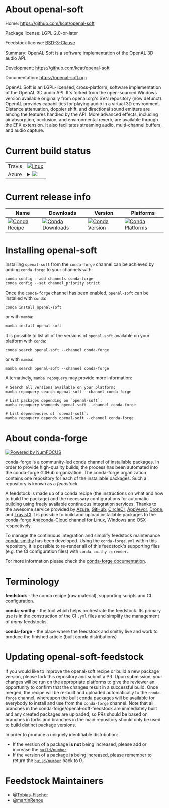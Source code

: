About openal-soft
=================

Home: https://github.com/kcat/openal-soft

Package license: LGPL-2.0-or-later

Feedstock license: [BSD-3-Clause](https://github.com/conda-forge/openal-soft-feedstock/blob/main/LICENSE.txt)

Summary: OpenAL Soft is a software implementation of the OpenAL 3D audio API.

Development: https://github.com/kcat/openal-soft

Documentation: https://openal-soft.org

OpenAL Soft is an LGPL-licensed, cross-platform, software implementation of
the OpenAL 3D audio API. It's forked from the open-sourced Windows version
available originally from openal.org's SVN repository (now defunct). OpenAL
provides capabilities for playing audio in a virtual 3D environment. Distance
attenuation, doppler shift, and directional sound emitters are among the
features handled by the API. More advanced effects, including air absorption,
occlusion, and environmental reverb, are available through the EFX extension.
It also facilitates streaming audio, multi-channel buffers, and audio capture.


Current build status
====================


<table><tr>
    <td>Travis</td>
    <td>
      <a href="https://app.travis-ci.com/conda-forge/openal-soft-feedstock">
        <img alt="linux" src="https://img.shields.io/travis/com/conda-forge/openal-soft-feedstock/main.svg?label=Linux">
      </a>
    </td>
  </tr>
    
  <tr>
    <td>Azure</td>
    <td>
      <details>
        <summary>
          <a href="https://dev.azure.com/conda-forge/feedstock-builds/_build/latest?definitionId=9039&branchName=main">
            <img src="https://dev.azure.com/conda-forge/feedstock-builds/_apis/build/status/openal-soft-feedstock?branchName=main">
          </a>
        </summary>
        <table>
          <thead><tr><th>Variant</th><th>Status</th></tr></thead>
          <tbody><tr>
              <td>linux_64</td>
              <td>
                <a href="https://dev.azure.com/conda-forge/feedstock-builds/_build/latest?definitionId=9039&branchName=main">
                  <img src="https://dev.azure.com/conda-forge/feedstock-builds/_apis/build/status/openal-soft-feedstock?branchName=main&jobName=linux&configuration=linux%20linux_64_" alt="variant">
                </a>
              </td>
            </tr><tr>
              <td>linux_aarch64</td>
              <td>
                <a href="https://dev.azure.com/conda-forge/feedstock-builds/_build/latest?definitionId=9039&branchName=main">
                  <img src="https://dev.azure.com/conda-forge/feedstock-builds/_apis/build/status/openal-soft-feedstock?branchName=main&jobName=linux&configuration=linux%20linux_aarch64_" alt="variant">
                </a>
              </td>
            </tr><tr>
              <td>osx_64</td>
              <td>
                <a href="https://dev.azure.com/conda-forge/feedstock-builds/_build/latest?definitionId=9039&branchName=main">
                  <img src="https://dev.azure.com/conda-forge/feedstock-builds/_apis/build/status/openal-soft-feedstock?branchName=main&jobName=osx&configuration=osx%20osx_64_" alt="variant">
                </a>
              </td>
            </tr><tr>
              <td>osx_arm64</td>
              <td>
                <a href="https://dev.azure.com/conda-forge/feedstock-builds/_build/latest?definitionId=9039&branchName=main">
                  <img src="https://dev.azure.com/conda-forge/feedstock-builds/_apis/build/status/openal-soft-feedstock?branchName=main&jobName=osx&configuration=osx%20osx_arm64_" alt="variant">
                </a>
              </td>
            </tr><tr>
              <td>win_64</td>
              <td>
                <a href="https://dev.azure.com/conda-forge/feedstock-builds/_build/latest?definitionId=9039&branchName=main">
                  <img src="https://dev.azure.com/conda-forge/feedstock-builds/_apis/build/status/openal-soft-feedstock?branchName=main&jobName=win&configuration=win%20win_64_" alt="variant">
                </a>
              </td>
            </tr>
          </tbody>
        </table>
      </details>
    </td>
  </tr>
</table>

Current release info
====================

| Name | Downloads | Version | Platforms |
| --- | --- | --- | --- |
| [![Conda Recipe](https://img.shields.io/badge/recipe-openal--soft-green.svg)](https://anaconda.org/conda-forge/openal-soft) | [![Conda Downloads](https://img.shields.io/conda/dn/conda-forge/openal-soft.svg)](https://anaconda.org/conda-forge/openal-soft) | [![Conda Version](https://img.shields.io/conda/vn/conda-forge/openal-soft.svg)](https://anaconda.org/conda-forge/openal-soft) | [![Conda Platforms](https://img.shields.io/conda/pn/conda-forge/openal-soft.svg)](https://anaconda.org/conda-forge/openal-soft) |

Installing openal-soft
======================

Installing `openal-soft` from the `conda-forge` channel can be achieved by adding `conda-forge` to your channels with:

```
conda config --add channels conda-forge
conda config --set channel_priority strict
```

Once the `conda-forge` channel has been enabled, `openal-soft` can be installed with `conda`:

```
conda install openal-soft
```

or with `mamba`:

```
mamba install openal-soft
```

It is possible to list all of the versions of `openal-soft` available on your platform with `conda`:

```
conda search openal-soft --channel conda-forge
```

or with `mamba`:

```
mamba search openal-soft --channel conda-forge
```

Alternatively, `mamba repoquery` may provide more information:

```
# Search all versions available on your platform:
mamba repoquery search openal-soft --channel conda-forge

# List packages depending on `openal-soft`:
mamba repoquery whoneeds openal-soft --channel conda-forge

# List dependencies of `openal-soft`:
mamba repoquery depends openal-soft --channel conda-forge
```


About conda-forge
=================

[![Powered by
NumFOCUS](https://img.shields.io/badge/powered%20by-NumFOCUS-orange.svg?style=flat&colorA=E1523D&colorB=007D8A)](https://numfocus.org)

conda-forge is a community-led conda channel of installable packages.
In order to provide high-quality builds, the process has been automated into the
conda-forge GitHub organization. The conda-forge organization contains one repository
for each of the installable packages. Such a repository is known as a *feedstock*.

A feedstock is made up of a conda recipe (the instructions on what and how to build
the package) and the necessary configurations for automatic building using freely
available continuous integration services. Thanks to the awesome service provided by
[Azure](https://azure.microsoft.com/en-us/services/devops/), [GitHub](https://github.com/),
[CircleCI](https://circleci.com/), [AppVeyor](https://www.appveyor.com/),
[Drone](https://cloud.drone.io/welcome), and [TravisCI](https://travis-ci.com/)
it is possible to build and upload installable packages to the
[conda-forge](https://anaconda.org/conda-forge) [Anaconda-Cloud](https://anaconda.org/)
channel for Linux, Windows and OSX respectively.

To manage the continuous integration and simplify feedstock maintenance
[conda-smithy](https://github.com/conda-forge/conda-smithy) has been developed.
Using the ``conda-forge.yml`` within this repository, it is possible to re-render all of
this feedstock's supporting files (e.g. the CI configuration files) with ``conda smithy rerender``.

For more information please check the [conda-forge documentation](https://conda-forge.org/docs/).

Terminology
===========

**feedstock** - the conda recipe (raw material), supporting scripts and CI configuration.

**conda-smithy** - the tool which helps orchestrate the feedstock.
                   Its primary use is in the construction of the CI ``.yml`` files
                   and simplify the management of *many* feedstocks.

**conda-forge** - the place where the feedstock and smithy live and work to
                  produce the finished article (built conda distributions)


Updating openal-soft-feedstock
==============================

If you would like to improve the openal-soft recipe or build a new
package version, please fork this repository and submit a PR. Upon submission,
your changes will be run on the appropriate platforms to give the reviewer an
opportunity to confirm that the changes result in a successful build. Once
merged, the recipe will be re-built and uploaded automatically to the
`conda-forge` channel, whereupon the built conda packages will be available for
everybody to install and use from the `conda-forge` channel.
Note that all branches in the conda-forge/openal-soft-feedstock are
immediately built and any created packages are uploaded, so PRs should be based
on branches in forks and branches in the main repository should only be used to
build distinct package versions.

In order to produce a uniquely identifiable distribution:
 * If the version of a package **is not** being increased, please add or increase
   the [``build/number``](https://docs.conda.io/projects/conda-build/en/latest/resources/define-metadata.html#build-number-and-string).
 * If the version of a package **is** being increased, please remember to return
   the [``build/number``](https://docs.conda.io/projects/conda-build/en/latest/resources/define-metadata.html#build-number-and-string)
   back to 0.

Feedstock Maintainers
=====================

* [@Tobias-Fischer](https://github.com/Tobias-Fischer/)
* [@martinRenou](https://github.com/martinRenou/)

